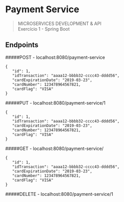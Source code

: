 # Payment Service
> MICROSERVICES DEVELOPMENT & API <br>
> Exercício 1 - Spring Boot


## Endpoints

#####POST - localhost:8080/payment-service

```
{
   "id": 1,
   "idTransaction": "aaaa12-bbbb32-cccc43-dddd56",
   "cardExpirationDate": "2019-03-23",
   "cardNumber": 123478964567821,
   "cardFlag": "VISA"
}
```

#####PUT - localhost:8080/payment-service/1

```
{
   "id": 1,
   "idTransaction": "aaaa12-bbbb32-cccc43-dddd56",
   "cardExpirationDate": "2019-03-23",
   "cardNumber": 123478964567821,
   "cardFlag": "VISA"
}
```

#####GET - localhost:8080/payment-service/

```
{
   "id": 1,
   "idTransaction": "aaaa12-bbbb32-cccc43-dddd56",
   "cardExpirationDate": "2019-03-23",
   "cardNumber": 123478964567821,
   "cardFlag": "VISA"
}
```

#####DELETE - localhost:8080/payment-service/1

